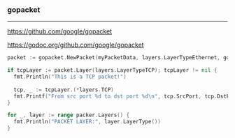 ### gopacket
---
https://github.com/google/gopacket

https://godoc.org/github.com/google/gopacket

```go
packet := gopacket.NewPacket(myPacketData, layers.LayerTypeEthernet, gopacket.Default)

if tcpLayer := packet.Layer(layers.LayerTypeTCP); tcpLayer != nil {
  fmt.Println("This is a TCP packet!")
  
  tcp, _ := tcpLayer.(*layers.TCP)
  fmt.Printf("From src port %d to dst port %d\n", tcp.SrcPort, tcp.DstPort)
}

for _, layer := range packer.Layers() {
  fmt.Println("PACKET LAYER:", layer.LayerType())
}

```

```
```

```
```



